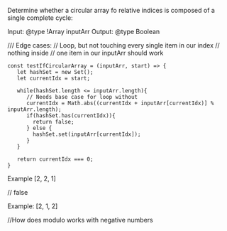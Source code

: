 Determine whether a circular array fo relative indices is composed of a single complete cycle:

Input: @type !Array<number> inputArr
Output:  @type Boolean

/// Edge cases: 
// Loop, but not touching every single item in our index
// nothing inside
// one item in our inputArr should work
```
const testIfCircularArray = (inputArr, start) => {
   let hashSet = new Set();
   let currentIdx = start;

   while(hashSet.length <= inputArr.length){
      // Needs base case for loop without
      currentIdx = Math.abs((currentIdx + inputArr[currentIdx)] % inputArr.length);
      if(hashSet.has(currentIdx)){
        return false;
      } else {
        hashSet.set(inputArr[currentIdx]);
      }
   }

   return currentIdx === 0;
}
```

Example [2, 2, 1]

// false

Example: [2, 1, 2]


//How does modulo works with negative numbers
